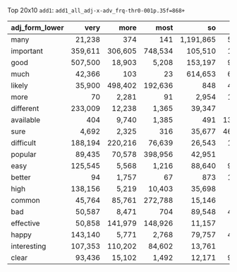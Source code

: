 Top 20x10 `add1`: `add1_all_adj-x-adv_frq-thr0-001p.35f=868+`

| adj_form_lower   |    very |    more |    most |        so |     not |      as |     too |   really |    much |   pretty |
|:-----------------|--------:|--------:|--------:|----------:|--------:|--------:|--------:|---------:|--------:|---------:|
| many             |  21,238 |     374 |     141 | 1,191,865 |  58,443 | 434,632 | 450,195 |      519 |     202 |       55 |
| important        | 359,611 | 306,605 | 748,534 |   105,510 |  17,352 | 102,824 |  12,880 |   72,176 |   1,827 |    6,595 |
| good             | 507,500 |  18,903 |   5,208 |   153,197 |  96,144 | 235,349 |  59,684 |  260,282 |  14,344 |  243,693 |
| much             |  42,366 |     103 |      23 |   614,653 |  66,411 | 355,369 | 583,185 |    3,067 |     285 |   57,885 |
| likely           |  35,900 | 498,402 | 192,636 |       848 |  46,859 |  31,821 |   1,197 |      467 |     260 |    1,313 |
| more             |      70 |   2,281 |      91 |     2,954 |  17,642 |   2,852 |      53 |    4,562 | 355,656 |       15 |
| different        | 233,009 |  12,238 |   1,365 |    39,347 |   4,025 |   9,297 |   5,199 |    6,546 |  44,252 |    2,141 |
| available        |     404 |   9,740 |   1,385 |       491 | 132,372 |   1,880 |     278 |      553 |     980 |       33 |
| sure             |   4,692 |   2,325 |     316 |    35,677 | 467,214 |   3,901 |   8,715 |   20,126 |     342 |   84,367 |
| difficult        | 188,194 | 220,216 |  76,639 |    26,543 |  19,842 |  16,042 |  27,939 |   18,780 |     639 |    5,650 |
| popular          |  89,435 |  70,578 | 398,956 |    42,951 |   4,559 |  15,227 |   2,154 |    5,023 |   1,306 |    3,215 |
| easy             | 125,545 |   5,568 |   1,216 |    88,640 |  95,491 |  73,234 |  40,466 |   29,584 |     817 |   31,789 |
| better           |      94 |   1,757 |      67 |       873 |  13,541 |   1,991 |      31 |    1,771 | 295,225 |       17 |
| high             | 138,156 |   5,219 |  10,403 |    35,698 |   5,770 |  68,043 |  78,088 |   11,042 |     577 |   13,003 |
| common           |  45,764 |  85,761 | 272,788 |    15,146 |   7,176 |  11,389 |  10,440 |    1,532 |     917 |    7,187 |
| bad              |  50,587 |   8,471 |     704 |    89,548 |  45,133 |  70,770 |  82,160 |   49,478 |   1,676 |   20,389 |
| effective        |  50,858 | 141,979 | 148,926 |    11,157 |   7,562 |  27,813 |     592 |    4,533 |     509 |    2,079 |
| happy            | 143,140 |   5,771 |   2,768 |    79,757 |  47,887 |  11,817 |  16,448 |   37,940 |     548 |   12,491 |
| interesting      | 107,353 | 110,202 |  84,602 |    13,761 |   2,895 |   7,991 |   1,122 |   42,589 |     810 |   11,927 |
| clear            |  93,436 |  15,102 |   1,492 |    12,171 |  91,592 |  13,450 |   2,576 |    5,767 |     539 |   29,903 |